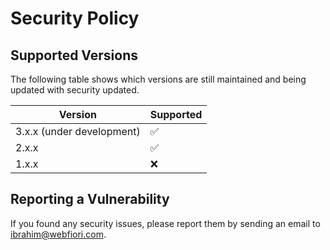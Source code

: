 # Security Policy

## Supported Versions

The following table shows which versions are still maintained and being updated with security updated.

| Version                   | Supported          |
|---------------------------|--------------------|
| 3.x.x (under development) | :white_check_mark: |
| 2.x.x                     | :white_check_mark: |
| 1.x.x                     | :x:                |

## Reporting a Vulnerability

If you found any security issues, please report them by sending an email to [ibrahim@webfiori.com](mailto:ibrahim@webfiori.com).

